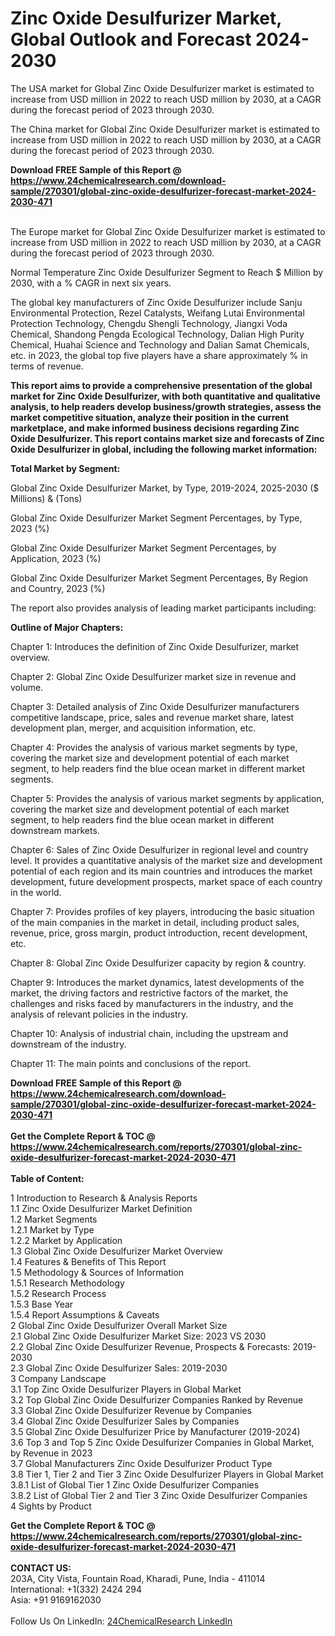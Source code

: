<h1>Zinc Oxide Desulfurizer Market, Global Outlook and Forecast 2024-2030</h1><p>The USA market for Global Zinc Oxide Desulfurizer market is estimated to increase from USD million in 2022 to reach USD million by 2030, at a CAGR during the forecast period of 2023 through 2030.</p><p>
</p><p>The China market for Global Zinc Oxide Desulfurizer market is estimated to increase from USD million in 2022 to reach USD million by 2030, at a CAGR during the forecast period of 2023 through 2030.</p><div><b>Download FREE Sample of this Report @ 
            <a href="https://www.24chemicalresearch.com/download-sample/270301/global-zinc-oxide-desulfurizer-forecast-market-2024-2030-471">
            https://www.24chemicalresearch.com/download-sample/270301/global-zinc-oxide-desulfurizer-forecast-market-2024-2030-471</a></b></div><br><p>
</p><p>The Europe market for Global Zinc Oxide Desulfurizer market is estimated to increase from USD million in 2022 to reach USD million by 2030, at a CAGR during the forecast period of 2023 through 2030.</p><p>
Normal Temperature Zinc Oxide Desulfurizer Segment to Reach $ Million by 2030, with a % CAGR in next six years.</p><p>
The global key manufacturers of Zinc Oxide Desulfurizer include Sanju Environmental Protection, Rezel Catalysts, Weifang Lutai Environmental Protection Technology, Chengdu Shengli Technology, Jiangxi Voda Chemical, Shandong Pengda Ecological Technology, Dalian High Purity Chemical, Huahai Science and Technology and Dalian Samat Chemicals, etc. in 2023, the global top five players have a share approximately % in terms of revenue.</p><p>
<strong>This report aims to provide a comprehensive presentation of the global market for Zinc Oxide Desulfurizer, with both quantitative and qualitative analysis, to help readers develop business/growth strategies, assess the market competitive situation, analyze their position in the current marketplace, and make informed business decisions regarding Zinc Oxide Desulfurizer. This report contains market size and forecasts of Zinc Oxide Desulfurizer in global, including the following market information:</strong></p><p>
</p><p>
<strong>Total Market by Segment:</strong></p><p>
Global Zinc Oxide Desulfurizer Market, by Type, 2019-2024, 2025-2030 ($ Millions) &amp; (Tons)</p><p>
Global Zinc Oxide Desulfurizer Market Segment Percentages, by Type, 2023 (%)</p><p>
</p><p>
Global Zinc Oxide Desulfurizer Market Segment Percentages, by Application, 2023 (%)</p><p>
</p><p>
Global Zinc Oxide Desulfurizer Market Segment Percentages, By Region and Country, 2023 (%)</p><p>
</p><p>
The report also provides analysis of leading market participants including:</p><p>
</p><p>
</p><p>
</p><p><strong>Outline of Major Chapters:</strong></p><p>
</p><p>Chapter 1: Introduces the definition of Zinc Oxide Desulfurizer, market overview.</p><p>
Chapter 2: Global Zinc Oxide Desulfurizer market size in revenue and volume.</p><p>
Chapter 3: Detailed analysis of Zinc Oxide Desulfurizer manufacturers competitive landscape, price, sales and revenue market share, latest development plan, merger, and acquisition information, etc.</p><p>
Chapter 4: Provides the analysis of various market segments by type, covering the market size and development potential of each market segment, to help readers find the blue ocean market in different market segments.</p><p>
Chapter 5: Provides the analysis of various market segments by application, covering the market size and development potential of each market segment, to help readers find the blue ocean market in different downstream markets.</p><p>
Chapter 6: Sales of Zinc Oxide Desulfurizer in regional level and country level. It provides a quantitative analysis of the market size and development potential of each region and its main countries and introduces the market development, future development prospects, market space of each country in the world.</p><p>
Chapter 7: Provides profiles of key players, introducing the basic situation of the main companies in the market in detail, including product sales, revenue, price, gross margin, product introduction, recent development, etc.</p><p>
Chapter 8: Global Zinc Oxide Desulfurizer capacity by region &amp; country.</p><p>
Chapter 9: Introduces the market dynamics, latest developments of the market, the driving factors and restrictive factors of the market, the challenges and risks faced by manufacturers in the industry, and the analysis of relevant policies in the industry.</p><p>
Chapter 10: Analysis of industrial chain, including the upstream and downstream of the industry.</p><p>
Chapter 11: The main points and conclusions of the report.</p><div><b>Download FREE Sample of this Report @ 
            <a href="https://www.24chemicalresearch.com/download-sample/270301/global-zinc-oxide-desulfurizer-forecast-market-2024-2030-471">
            https://www.24chemicalresearch.com/download-sample/270301/global-zinc-oxide-desulfurizer-forecast-market-2024-2030-471</a></b></div><br><div><b>Get the Complete Report & TOC @ 
            <a href="https://www.24chemicalresearch.com/reports/270301/global-zinc-oxide-desulfurizer-forecast-market-2024-2030-471">
            https://www.24chemicalresearch.com/reports/270301/global-zinc-oxide-desulfurizer-forecast-market-2024-2030-471</a></b></div><br>
            <b>Table of Content:</b><p>1 Introduction to Research & Analysis Reports<br />
    1.1 Zinc Oxide Desulfurizer Market Definition<br />
    1.2 Market Segments<br />
        1.2.1 Market by Type<br />
        1.2.2 Market by Application<br />
    1.3 Global Zinc Oxide Desulfurizer Market Overview<br />
    1.4 Features & Benefits of This Report<br />
    1.5 Methodology & Sources of Information<br />
        1.5.1 Research Methodology<br />
        1.5.2 Research Process<br />
        1.5.3 Base Year<br />
        1.5.4 Report Assumptions & Caveats<br />
2 Global Zinc Oxide Desulfurizer Overall Market Size<br />
    2.1 Global Zinc Oxide Desulfurizer Market Size: 2023 VS 2030<br />
    2.2 Global Zinc Oxide Desulfurizer Revenue, Prospects & Forecasts: 2019-2030<br />
    2.3 Global Zinc Oxide Desulfurizer Sales: 2019-2030<br />
3 Company Landscape<br />
    3.1 Top Zinc Oxide Desulfurizer Players in Global Market<br />
    3.2 Top Global Zinc Oxide Desulfurizer Companies Ranked by Revenue<br />
    3.3 Global Zinc Oxide Desulfurizer Revenue by Companies<br />
    3.4 Global Zinc Oxide Desulfurizer Sales by Companies<br />
    3.5 Global Zinc Oxide Desulfurizer Price by Manufacturer (2019-2024)<br />
    3.6 Top 3 and Top 5 Zinc Oxide Desulfurizer Companies in Global Market, by Revenue in 2023<br />
    3.7 Global Manufacturers Zinc Oxide Desulfurizer Product Type<br />
    3.8 Tier 1, Tier 2 and Tier 3 Zinc Oxide Desulfurizer Players in Global Market<br />
        3.8.1 List of Global Tier 1 Zinc Oxide Desulfurizer Companies<br />
        3.8.2 List of Global Tier 2 and Tier 3 Zinc Oxide Desulfurizer Companies<br />
4 Sights by Product</p><div><b>Get the Complete Report & TOC @ 
            <a href="https://www.24chemicalresearch.com/reports/270301/global-zinc-oxide-desulfurizer-forecast-market-2024-2030-471">
            https://www.24chemicalresearch.com/reports/270301/global-zinc-oxide-desulfurizer-forecast-market-2024-2030-471</a></b></div><br><b>CONTACT US:</b><br>
            203A, City Vista, Fountain Road, Kharadi, Pune, India - 411014<br>
            International: +1(332) 2424 294<br>
            Asia: +91 9169162030 <br><br>
            Follow Us On LinkedIn: <a href="https://www.linkedin.com/company/24chemicalresearch/">24ChemicalResearch LinkedIn</a>
